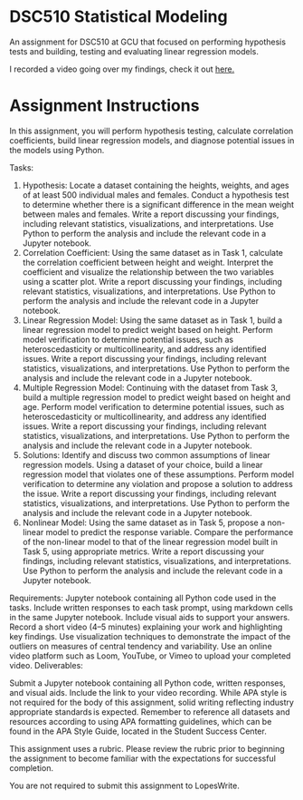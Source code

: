 # DSC510 Statistical Modeling
 An assignment for DSC510 at GCU that focused on performing hypothesis tests and building, testing and evaluating linear regression models.

 I recorded a video going over my findings, check it out [here.](https://youtu.be/y6mx3IJ4mdI)

 # Assignment Instructions
 In this assignment, you will perform hypothesis testing, calculate correlation coefficients, build linear regression models, and diagnose potential issues in the models using Python.

Tasks:

1. Hypothesis: Locate a dataset containing the heights, weights, and ages of at least 500 individual males and females. Conduct a hypothesis test to determine whether there is a significant difference in the mean weight between males and females. Write a report discussing your findings, including relevant statistics, visualizations, and interpretations. Use Python to perform the analysis and include the relevant code in a Jupyter notebook.
2. Correlation Coefficient: Using the same dataset as in Task 1, calculate the correlation coefficient between height and weight. Interpret the coefficient and visualize the relationship between the two variables using a scatter plot. Write a report discussing your findings, including relevant statistics, visualizations, and interpretations. Use Python to perform the analysis and include the relevant code in a Jupyter notebook.
3. Linear Regression Model:  Using the same dataset as in Task 1, build a linear regression model to predict weight based on height. Perform model verification to determine potential issues, such as heteroscedasticity or multicollinearity, and address any identified issues. Write a report discussing your findings, including relevant statistics, visualizations, and interpretations. Use Python to perform the analysis and include the relevant code in a Jupyter notebook.
4. Multiple Regression Model: Continuing with the dataset from Task 3, build a multiple regression model to predict weight based on height and age. Perform model verification to determine potential issues, such as heteroscedasticity or multicollinearity, and address any identified issues. Write a report discussing your findings, including relevant statistics, visualizations, and interpretations. Use Python to perform the analysis and include the relevant code in a Jupyter notebook.
5. Solutions: Identify and discuss two common assumptions of linear regression models. Using a dataset of your choice, build a linear regression model that violates one of these assumptions. Perform model verification to determine any violation and propose a solution to address the issue. Write a report discussing your findings, including relevant statistics, visualizations, and interpretations. Use Python to perform the analysis and include the relevant code in a Jupyter notebook.
6. Nonlinear Model: Using the same dataset as in Task 5, propose a non-linear model to predict the response variable. Compare the performance of the non-linear model to that of the linear regression model built in Task 5, using appropriate metrics. Write a report discussing your findings, including relevant statistics, visualizations, and interpretations. Use Python to perform the analysis and include the relevant code in a Jupyter notebook.

Requirements:
Jupyter notebook containing all Python code used in the tasks.
Include written responses to each task prompt, using markdown cells in the same Jupyter notebook.
Include visual aids to support your answers.
Record a short video (4–5 minutes) explaining your work and highlighting key findings. Use visualization techniques to demonstrate the impact of the outliers on measures of central tendency and variability. Use an online video platform such as Loom, YouTube, or Vimeo to upload your completed video.
Deliverables:

Submit a Jupyter notebook containing all Python code, written responses, and visual aids.
Include the link to your video recording.
While APA style is not required for the body of this assignment, solid writing reflecting industry appropriate standards is expected. Remember to reference all datasets and resources according to using APA formatting guidelines, which can be found in the APA Style Guide, located in the Student Success Center.

This assignment uses a rubric. Please review the rubric prior to beginning the assignment to become familiar with the expectations for successful completion.

You are not required to submit this assignment to LopesWrite.
